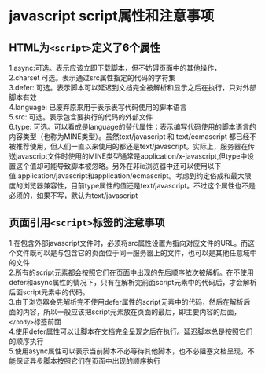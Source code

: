 # javascript script属性和注意事项

## HTML为`<script>`定义了6个属性
1.async:可选。表示应该立即下载脚本，但不妨碍页面中的其他操作，<br/>
2.charset 可选。表示通过src属性指定的代码的字符集<br/>
3.defer: 可选。表示脚本可以延迟到文档完全被解析和显示之后在执行，只对外部脚本有效<br/>
4.language: 已废弃原来用于表示表写代码使用的脚本语言<br/>
5.src: 可选。表示包含要执行的代码的外部文件<br/>
6.type: 可选。可以看成是language的替代属性；表示编写代码使用的脚本语言的内容类型（也称为MINE类型）。虽然text/javascript 和 text/ecmascript 都已经不被推荐使用，但人们一直以来使用的都还是text/javascript。实际上，服务器在传送javascript文件时使用的MINE类型通常是application/x-javascript,但type中设置这个值却可能导致脚本被忽略。另外在非ie浏览器中还可以使用以下值:application/javascript和application/ecmascript。考虑到约定俗成和最大限度的浏览器兼容性，目前type属性的值还是text/javascript。不过这个属性也不是必须的，如果不写，默认为text/javascript

## 页面引用`<script>`标签的注意事项
1.在包含外部javascript文件时，必须将src属性设置为指向对应文件的URL。而这个文件既可以是与包含它的页面位于同一服务器上的文件，也可以是其他任意域中的文件</br>
2.所有的script元素都会按照它们在页面中出现的先后顺序依次被解析。在不使用defer和async属性的情况下，只有在解析完前面script元素中的代码后，才会解析后面script元素中的代码。</br>
3.由于浏览器会先解析完不使用defer属性的script元素中的代码，然后在解析后面的内容，所以一般应该把script元素放在页面的最后，即主要内容的后面，`</body>`标签前面</br>
4.使用defer属性可以让脚本在文档完全呈现之后在执行。延迟脚本总是按照它们的顺序执行</br>
5.使用async属性可以表示当前脚本不必等待其他脚本，也不必阻塞文档呈现，不能保证异步脚本按照它们在页面中出现的顺序执行
